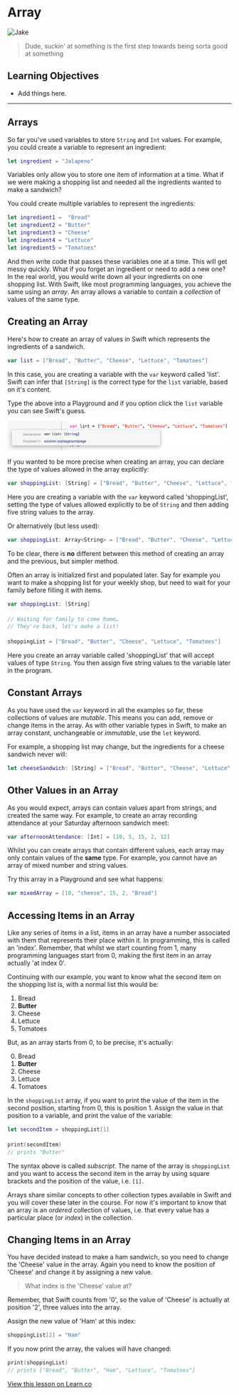# Array

![Jake](https://media.giphy.com/media/lUQxdO6Y7Vmx2/giphy.gif)

> Dude, suckin' at something is the first step towards being sorta good at something

## Learning Objectives

* Add things here.


--------------------------------------------------------------------------------

## Arrays

So far you've used variables to store `String` and `Int` values. For example, you could create a variable to represent an ingredient:

```swift
let ingredient = "Jalapeno"
```

Variables only allow you to store one item of information at a time. What if we were making a shopping list and needed all the ingredients wanted to make a sandwich?

You could create multiple variables to represent the ingredients:

```swift
let ingredient1 =  "Bread"
let ingredient2 = "Butter"
let ingredient3 = "Cheese"
let ingredient4 = "Lettuce"
let ingredient5 = "Tomatoes"
```

And then write code that passes these variables one at a time. This will get messy quickly. What if you forget an ingredient or need to add a new one? In the real world, you would write down all your ingredients on one shopping list. With Swift, like most programming languages, you achieve the same using an _array_. An array allows a variable to contain a _collection_ of values of the same type.

## Creating an Array

Here's how to create an array of values in Swift which represents the ingredients of a sandwich.

```swift
var list = ["Bread", "Butter", "Cheese", "Lettuce", "Tomatoes"]
```

In this case, you are creating a variable with the `var` keyword called 'list'. Swift can infer that `[String]` is the correct type for the `list` variable, based on it's content.

Type the above into a Playground and if you option click the `list` variable you can see Swift's guess.

![Inferred Type](inferred_type.png)

If you wanted to be more precise when creating an array, you can declare the type of values allowed in the array explicitly:

```swift
var shoppingList: [String] = ["Bread", "Butter", "Cheese", "Lettuce", "Tomatoes"]
```

Here you are creating a variable with the `var` keyword called 'shoppingList', setting the type of values allowed explicitly to be of `String` and then adding five string values to the array.

Or alternatively (but less used):

```swift
var shoppingList: Array<String> = ["Bread", "Butter", "Cheese", "Lettuce", "Tomatoes"]
```

To be clear, there is **no** different between this method of creating an array and the previous, but simpler method.

Often an array is initialized first and populated later. Say for example you want to make a shopping list for your weekly shop, but need to wait for your family before filling it with items.

```swift
var shoppingList: [String]

// Waiting for family to come home…
// They're back, let's make a list!

shoppingList = ["Bread", "Butter", "Cheese", "Lettuce", "Tomatoes"]
```

Here you create an array variable called 'shoppingList' that will accept values of type `String`. You then assign five string values to the variable later in the program.

## Constant Arrays

As you have used the `var` keyword in all the examples so far, these collections of values are _mutable_. This means you can add, remove or change items in the array. As with other variable types in Swift, to make an array constant, unchangeable or _immutable_, use the `let` keyword.

For example, a shopping list may change, but the ingredients for a cheese sandwich never will:

```swift
let cheeseSandwich: [String] = ["Bread", "Butter", "Cheese", "Lettuce", "Tomatoes"]
```

## Other Values in an Array

As you would expect, arrays can contain values apart from strings, and created the same way. For example, to create an array recording attendance at your Saturday afternoon sandwich meet:

```swift
var afternoonAttendance: [Int] = [10, 5, 15, 2, 12]
```

Whilst you can create arrays that contain different values, each array may only contain values of the **same** type. For example, you cannot have an array of mixed number and string values.

Try this array in a Playground and see what happens:

```swift
var mixedArray = [10, "cheese", 15, 2, "Bread"]
```

## Accessing Items in an Array

Like any series of items in a list, items in an array have a number associated with them that represents their place within it. In programming, this is called an 'index'. Remember, that whilst we start counting from 1, many programming languages start from 0, making the first item in an array actually 'at index 0'.

Continuing with our example, you want to know what the second item on the shopping list is, with a normal list this would be:

1. Bread
2. **Butter**
3. Cheese
4. Lettuce
5. Tomatoes

But, as an array starts from 0, to be precise, it's actually:

0. Bread
1. **Butter**
2. Cheese
3. Lettuce
4. Tomatoes

In the `shoppingList` array, if you want to print the value of the item in the second position, starting from 0, this is position 1\. Assign the value in that position to a variable, and print the value of the variable:

```swift
let secondItem = shoppingList[1]

print(secondItem)
// prints "Butter"
```

The syntax above is called _subscript_. The name of the array is `shoppingList` and you want to access the second item in the array by using square brackets and the position of the value, i.e. `[1]`.

Arrays share similar concepts to other collection types available in Swift and you will cover these later in the course. For now it's important to know that an array is an _ordered_ collection of values, i.e. that every value has a particular place (or _index_) in the collection.

## Changing Items in an Array

You have decided instead to make a ham sandwich, so you need to change the 'Cheese' value in the array. Again you need to know the position of 'Cheese' and change it by assigning a new value.

> What index is the 'Cheese' value at?

Remember, that Swift counts from '0', so the value of 'Cheese' is actually at position '2', three values into the array.

Assign the new value of 'Ham' at this index:

```swift
shoppingList[2] = "Ham"
```

If you now print the array, the values will have changed:

```swift
print(shoppingList)
// prints ["Bread", "Butter", "Ham", "Lettuce", "Tomatoes"]
```

[View this lesson on Learn.co](https://learn.co/lessons/Array)
